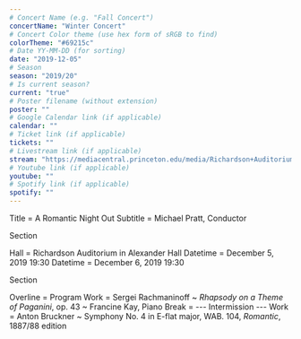 ```yaml
---
# Concert Name (e.g. "Fall Concert")
concertName: "Winter Concert"
# Concert Color theme (use hex form of sRGB to find)
colorTheme: "#69215c"
# Date YY-MM-DD (for sorting)
date: "2019-12-05"
# Season
season: "2019/20"
# Is current season?
current: "true"
# Poster filename (without extension)
poster: ""
# Google Calendar link (if applicable)
calendar: ""
# Ticket link (if applicable)
tickets: ""
# Livestream link (if applicable)
stream: "https://mediacentral.princeton.edu/media/Richardson+Auditorium/1_tmulc7h5/18927281"
# Youtube link (if applicable)
youtube: ""
# Spotify link (if applicable)
spotify: ""
---
```

Title = A Romantic Night Out
Subtitle = Michael Pratt, Conductor

Section

Hall = Richardson Auditorium in Alexander Hall
Datetime = December 5, 2019 19:30
Datetime = December 6, 2019 19:30

Section

Overline = Program
Work = Sergei Rachmaninoff ~ *Rhapsody on a Theme of Paganini*, op. 43 ~ Francine Kay, Piano
Break = --- Intermission ---
Work = Anton Bruckner ~ Symphony No. 4 in E-flat major, WAB. 104, *Romantic*, 1887/88 edition
